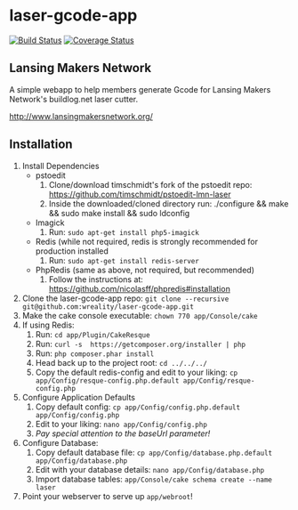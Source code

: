 laser-gcode-app
===============
[![Build Status](https://travis-ci.org/wreality/laser-gcode-app.svg?branch=develop)](https://travis-ci.org/wreality/laser-gcode-app)
[![Coverage Status](https://coveralls.io/repos/wreality/laser-gcode-app/badge.png?branch=develop)](https://coveralls.io/r/wreality/laser-gcode-app?branch=develop)


Lansing Makers Network
----------------------

A simple webapp to help members generate Gcode for Lansing Makers Network's
buildlog.net laser cutter.

http://www.lansingmakersnetwork.org/


Installation
------------

1.  Install Dependencies
	* pstoedit
		1. Clone/download timschmidt's fork of the pstoedit repo: https://github.com/timschmidt/pstoedit-lmn-laser
		2. Inside the downloaded/cloned directory run: ./configure && make && sudo make install && sudo ldconfig
	* Imagick
		1. Run: `sudo apt-get install php5-imagick`
	* Redis (while not required, redis is strongly recommended for production installed
		1. Run: `sudo apt-get install redis-server`
	* PhpRedis (same as above, not required, but recommended)
		1. Follow the instructions at: https://github.com/nicolasff/phpredis#installation
2.  Clone the laser-gcode-app repo: `git clone --recursive git@github.com:wreality/laser-gcode-app.git`
3.  Make the cake console executable: `chown 770 app/Console/cake`
4.  If using Redis:
	1. Run: `cd app/Plugin/CakeResque`
	2. Run: `curl -s  https://getcomposer.org/installer | php`
	3. Run: `php composer.phar install`
	4. Head back up to the project root: `cd ../../../`
	5. Copy the default redis-config and edit to your liking: `cp app/Config/resque-config.php.default app/Config/resque-config.php`
5.  Configure Application Defaults
	1. Copy default config: `cp app/Config/config.php.default app/Config/config.php`
	2. Edit to your liking: `nano app/Config/config.php`
	3. *Pay special attention to the baseUrl parameter!*
5.  Configure Database:
	1. Copy default database file: `cp app/Config/database.php.default app/Config/database.php`
	2. Edit with your database details: `nano app/Config/database.php`
	3. Import database tables: `app/Console/cake schema create --name laser`
6.  Point your webserver to serve up `app/webroot`!
